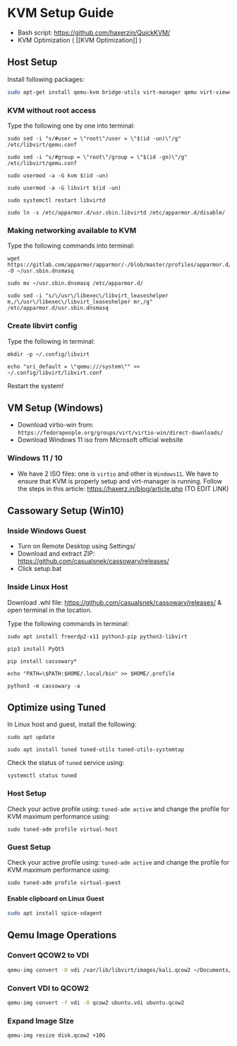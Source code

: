# KVM Setup Guide

- Bash script: https://github.com/haxerzin/QuickKVM/
- KVM Optimization ( [[KVM Optimization]] )

## Host Setup
Install following packages:
```bash
sudo apt-get install qemu-kvm bridge-utils virt-manager qemu virt-viewer spice-vdagent libhugetlbfs-bin libvirt-clients qemu-utils virt-manager ovmf
```

### KVM without root access
Type the following one by one into terminal:
```
sudo sed -i "s/#user = \"root\"/user = \"$(id -un)\"/g" /etc/libvirt/qemu.conf

sudo sed -i "s/#group = \"root\"/group = \"$(id -gn)\"/g" /etc/libvirt/qemu.conf

sudo usermod -a -G kvm $(id -un)

sudo usermod -a -G libvirt $(id -un)

sudo systemctl restart libvirtd

sudo ln -s /etc/apparmor.d/usr.sbin.libvirtd /etc/apparmor.d/disable/
```

### Making networking available to KVM
Type the following commands into terminal:
```
wget https://gitlab.com/apparmor/apparmor/-/blob/master/profiles/apparmor.d/usr.sbin.dnsmasq -O ~/usr.sbin.dnsmasq

sudo mv ~/usr.sbin.dnsmasq /etc/apparmor.d/

sudo sed -i "s/\/usr\/libexec\/libvirt_leaseshelper m,/\/usr\/libexec\/libvirt_leaseshelper mr,/g" /etc/apparmor.d/usr.sbin.dnsmasq
```

### Create libvirt config
Type the following in terminal:
```
mkdir -p ~/.config/libvirt

echo "uri_default = \"qemu:///system\"" >> ~/.config/libvirt/libvirt.conf
```

Restart the system!

## VM Setup (Windows)

- Download virtio-win from: `https://fedorapeople.org/groups/virt/virtio-win/direct-downloads/` 
- Download Windows 11 iso from Microsoft official website

### Windows 11 / 10

- We have 2 ISO files: one is `virtio` and other is `Windows11`. We have to ensure that KVM is properly setup and virt-manager is running. Follow the steps in this article: https://haxerz.in/blog/article.php (TO EDIT LINK)

## Cassowary Setup (Win10)
### Inside Windows Guest
- Turn on Remote Desktop using Settings/
- Download and extract ZIP: https://github.com/casualsnek/cassowary/releases/
- Click setup.bat

### Inside Linux Host
Download .whl file: https://github.com/casualsnek/cassowary/releases/ & open terminal in the location.

Type the following commands in terminal:
```
sudo apt install freerdp2-x11 python3-pip python3-libvirt

pip3 install PyQt5

pip install cassowary*

echo "PATH=\$PATH:$HOME/.local/bin" >> $HOME/.profile

python3 -m cassowary -a
```

## Optimize using Tuned

In Linux host and guest, install the following:
```
sudo apt update

sudo apt install tuned tuned-utils tuned-utils-systemtap
```

Check the status of `tuned` service using: 
```
systemctl status tuned
```

### Host Setup

Check your active profile using: `tuned-adm active` and change the profile for KVM maximum performance using: 
```
sudo tuned-adm profile virtual-host
```

### Guest Setup

Check your active profile using: `tuned-adm active` and change the profile for KVM maximum performance using: 
```
sudo tuned-adm profile virtual-guest
```

#### Enable clipboard on Linux Guest
```bash
sudo apt install spice-vdagent
```

## Qemu Image Operations

### Convert QCOW2 to VDI

```bash
qemu-img convert -O vdi /var/lib/libvirt/images/kali.qcow2 ~/Documents/kali.vdi
```

### Convert VDI to QCOW2

```bash
qemu-img convert -f vdi -O qcow2 ubuntu.vdi ubuntu.qcow2
```

### Expand Image SIze

```bash
qemu-img resize disk.qcow2 +10G
```
